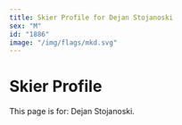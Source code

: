 ```yaml
---
title: Skier Profile for Dejan Stojanoski
sex: "M"
id: "1886"
image: "/img/flags/mkd.svg" 
---
```


# Skier Profile

This page is for: Dejan Stojanoski.
    